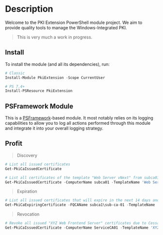 ﻿# Description

Welcome to the PKI Extension PowerShell module project.
We aim to provide quality tools to manage the Windows-Integrated PKI.

> This is very much a work in progress.

## Install

To install the module (and all its dependencies), run:

```powershell
# Classic
Install-Module PkiExtension -Scope CurrentUser

# PS 7.4+
Install-PSResource PkiExtension
```

## PSFramework Module

This is a [PSFramework](https://psframework.org)-based module.
It most notably relies on its logging capabilities to allow you to log all actions performed through this module and integrate it into your overall logging strategy.

## Profit

> Discovery

```powershell
# List all issued certificates
Get-PkiCaIssuedCertificate

# List all certificates of the template "Web Server vNext" from subca01
Get-PkiCaIssuedCertificate -ComputerName subca01 -TemplateName 'Web Server vNext'
```

> Expiration

```powershell
# List all issued certificates that will expire in the next 14 days and whether they have already been renewed
Get-PkiCaExpiringCertificate -FQCAName subca1\sub-ca-01 -TemplateName 'Web Server vNext'
```

> Revocation

```powershell
# Revoke all issued "XYZ Web Frontend Server" certificates due to Cessation of Operation
Get-PkiCaIssuedCertificate -ComputerName ServiceCA01 -TemplateName 'XYZ Web Frontend Server' | Revoke-PkiCaCertificate -ComputerName ServiceCA01 -Reason CessationOfOperation -Confirm:$false
```